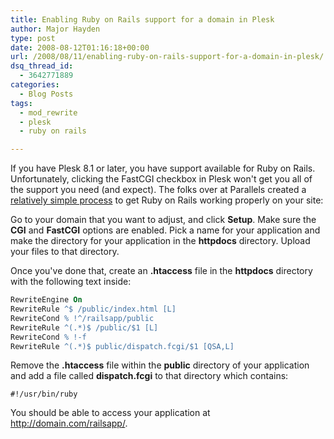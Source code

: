 ```yaml
---
title: Enabling Ruby on Rails support for a domain in Plesk
author: Major Hayden
type: post
date: 2008-08-12T01:16:18+00:00
url: /2008/08/11/enabling-ruby-on-rails-support-for-a-domain-in-plesk/
dsq_thread_id:
  - 3642771889
categories:
  - Blog Posts
tags:
  - mod_rewrite
  - plesk
  - ruby on rails

---
```

If you have Plesk 8.1 or later, you have support available for Ruby on Rails. Unfortunately, clicking the FastCGI checkbox in Plesk won't get you all of the support you need (and expect). The folks over at Parallels created a [relatively simple process][1] to get Ruby on Rails working properly on your site:

Go to your domain that you want to adjust, and click **Setup**. Make sure the **CGI** and **FastCGI** options are enabled. Pick a name for your application and make the directory for your application in the **httpdocs** directory. Upload your files to that directory.

Once you've done that, create an **.htaccess** file in the **httpdocs** directory with the following text inside:

```apache
RewriteEngine On
RewriteRule ^$ /public/index.html [L]
RewriteCond % !^/railsapp/public
RewriteRule ^(.*)$ /public/$1 [L]
RewriteCond % !-f
RewriteRule ^(.*)$ public/dispatch.fcgi/$1 [QSA,L]
```

Remove the **.htaccess** file within the **public** directory of your application and add a file called **dispatch.fcgi** to that directory which contains:

```
#!/usr/bin/ruby
```

You should be able to access your application at http://domain.com/railsapp/.

 [1]: http://kb.parallels.com/en/5489
